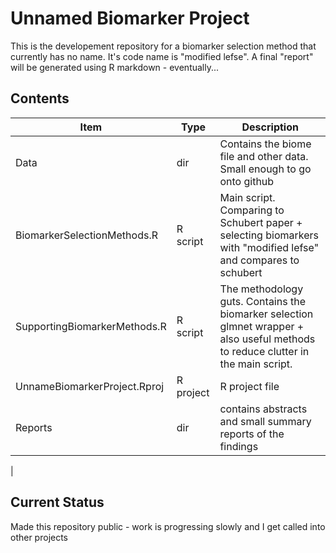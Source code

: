 # Unnamed Biomarker Project

This is the developement repository for a biomarker selection method that currently has no name. It's code name is "modified lefse". A final "report" will be generated using R markdown - eventually...

## Contents

| Item                         | Type      | Description                                                                                                                       |
|------------------------------|-----------|-----------------------------------------------------------------------------------------------------------------------------------|
| Data                         | dir       | Contains the biome file and other data. Small enough to go onto github                                                            |
| BiomarkerSelectionMethods.R  | R script  | Main script.  Comparing to Schubert paper + selecting biomarkers with "modified lefse" and compares to schubert                   |
| SupportingBiomarkerMethods.R | R script  | The methodology guts. Contains the biomarker selection glmnet wrapper + also useful methods to reduce clutter in the main script. |
| UnnameBiomarkerProject.Rproj | R project | R project file 
| Reports | dir | contains abstracts and small summary reports of the findings|
|


## Current Status

Made this repository public - work is progressing slowly and I get called into other projects
